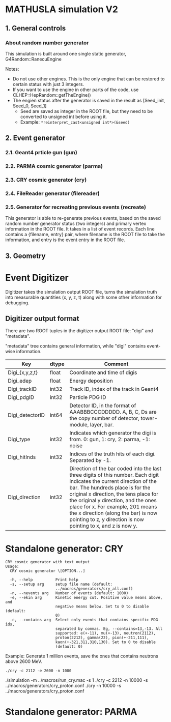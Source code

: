 # MATHUSLA simulation V2

## 1. General controls

### About random number generator

This simulation is built around one single static generator, G4Random::RanecuEngine

Notes:
* Do not use other engines. This is the only engine that can be restored to certain status with just 3 integers.
* If you want to use the engine in other parts of the code, use CLHEP::HepRandom::getTheEngine()
* The engien status after the generator is saved in the result as \[Seed_init, Seed_0, Seed_1\]
  * Seed are saved as integer in the ROOT file, but they need to be converted to unsigned int before using it.
  * Example: `*reinterpret_cast<unsigned int*>(&seed)`

## 2. Event generator

### 2.1. Geant4 prticle gun (gun)

### 2.2. PARMA cosmic generator (parma)

### 2.3. CRY cosmic generator (cry)

### 2.4. FileReader generator (filereader)

### 2.5. Generator for recreating previous events (recreate)

This generator is able to re-generate previous events, based on the saved random number generator status (two integers) and primary vertex information in the ROOT file.
It takes in a list of event records. Each line contains a {filename, entry} pair, where filename is the ROOT file to take the information, and entry is the event entry in the ROOT file.



## 3. Geometry








# Event Digitizer

Digitizer takes the simulation output ROOT file, turns the simulation truth into measurable quantities (x, y, z, t) along with some other information for debugging. 

## Digitizer output format

There are two ROOT tuples in the digitizer output ROOT file: "digi" and "metadata".

"metadata" tree contains general information, while "digi" contains event-wise information.

| Key             | dtype | Comment                                                                                                                                                                                                                                                                                                                                                                                 |
|-----------------|-------|-----------------------------------------------------------------------------------------------------------------------------------------------------------------------------------------------------------------------------------------------------------------------------------------------------------------------------------------------------------------------------------------|
| Digi_{x,y,z,t}  | float | Coordinate and time of digis                                                                                                                                                                                                                                                                                                                                                            |
| Digi_edep       | float | Energy deposition                                                                                                                                                                                                                                                                                                                                                                       |
| Digi_trackID    | int32 | Track ID, index of the track in Geant4                                                                                                                                                                                                                                                                                                                                                  |
| Digi_pdgID      | int32 | Particle PDG ID                                                                                                                                                                                                                                                                                                                                                                         |
| Digi_detectorID | int64 | Detector ID, in the format of AAABBBCCCDDDDD. A, B, C, Ds are the copy number of detector, tower-module, layer, bar.                                                                                                                                                                                                                                                                    |
| Digi_type       | int32 | Indicates which generator the digi is from. 0: gun, 1: cry, 2: parma, -1: noise                                                                                                                                                                                                                                                                                                         |
| Digi_hitInds    | int32 | Indices of the truth hits of each digi. Separated by -1.                                                                                                                                                                                                                                                                                                                                |
| Digi_direction  | int32 | Direction of the bar coded into the last three digits of this number. Each digit indicates the current direction of the bar. The hundreds place is for the original x direction, the tens place for the original y direction, and the ones place for x. For example, 201 means the x direction (along the bar) is now pointing to z, y direction is now pointing to x, and z is now y.  |

# Standalone generator: CRY

```
CRY cosmic generator with text output
Usage:
  CRY cosmic generator \[OPTION...]

  -h, --help          Print help   
  -s, --setup arg     setup file name (default:   
                      ../macros/generators/cry_all.conf)   
  -n, --nevents arg   Number of events (default: 1000)   
  -e, --ekin arg      Kinetic energy cut. Positive value means above, and   
                      negative means below. Set to 0 to disable (default:   
                      0)  
  -c, --contains arg  Select only events that contains specific PDG-ids,   
                      separated by commas. Eg, --contains=13,-13. All   
                      supported: e(+-11), mu(+-13), neutron(2112),   
                      proton(2212), gamma(22), pion(+-211,111),   
                      kaon(+-321,311,310,130). Set to 0 to disable   
                      (default: 0)  
```                    

Example: Generate 1 million events, save the ones that contains neutrons above 2600 MeV.

    ./cry -c 2112 -e 2600 -n 1000



./simulation -m ../macros/run_cry.mac -s 1
./cry -c 2212 -n 10000 -s ../macros/generators/cry_proton.conf
./cry -n 10000 -s ../macros/generators/cry_proton.conf


# Standalone generator: PARMA
